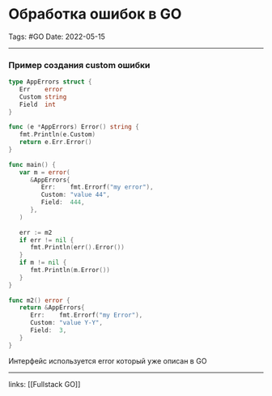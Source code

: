 # Обработка ошибок в GO
Tags: #GO 
Date: 2022-05-15
***
### Пример создания custom ошибки
```GO
type AppErrors struct {  
   Err    error  
   Custom string  
   Field  int  
}  
  
func (e *AppErrors) Error() string {  
   fmt.Println(e.Custom)  
   return e.Err.Error()  
}  
  
func main() {  
   var m = error(  
      &AppErrors{  
         Err:    fmt.Errorf("my error"),  
         Custom: "value 44",  
         Field:  444,  
      },  
   )  
  
   err := m2  
   if err != nil {  
      fmt.Println(err().Error())  
   }  
   if m != nil {  
      fmt.Println(m.Error())  
   }  
}  
  
func m2() error {  
   return &AppErrors{  
      Err:    fmt.Errorf("my Error"),  
      Custom: "value Y-Y",  
      Field:  3,  
   }  
}
```

Интерфейс используется error который уже описан в GO


---
links: [[Fullstack GO]]